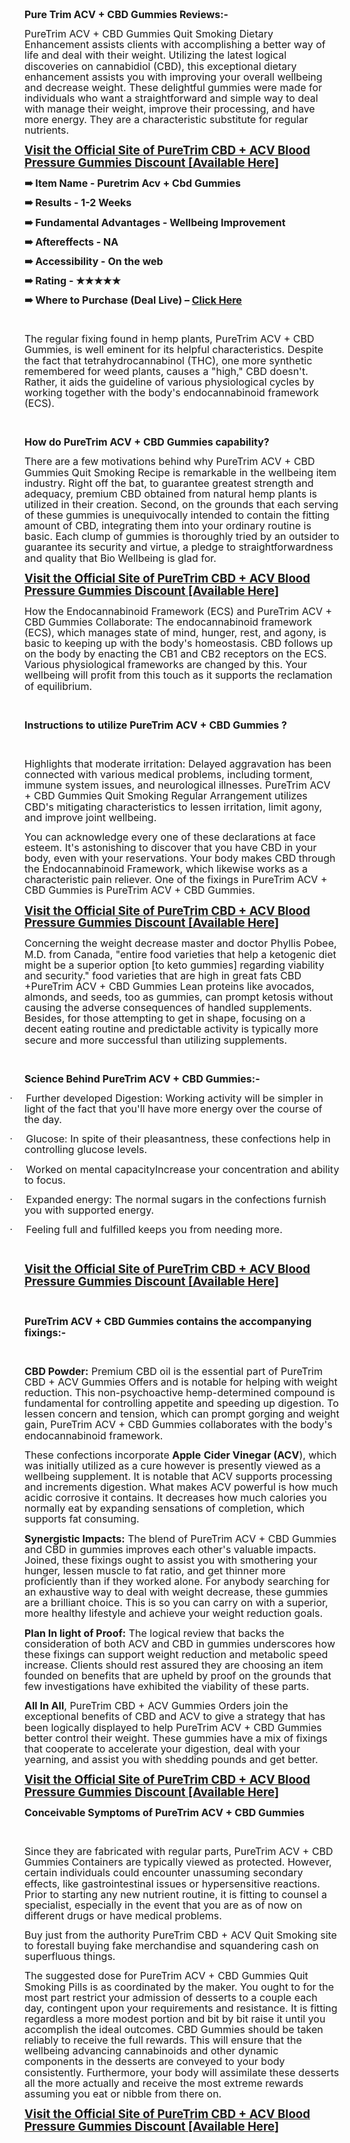 <p>&nbsp;</p><p class="MsoNormal"><b style="mso-bidi-font-weight: normal;"><span style="font-size: 12.0pt; line-height: 107%;">Pure Trim ACV + CBD Gummies Reviews:-<o:p></o:p></span></b></p>

<p class="MsoNormal"><span style="font-size: 12.0pt; line-height: 107%;">PureTrim ACV
+ CBD Gummies Quit Smoking Dietary Enhancement assists clients with
accomplishing a better way of life and deal with their weight. Utilizing the
latest logical discoveries on cannabidiol (CBD), this exceptional dietary
enhancement assists you with improving your overall wellbeing and decrease
weight. These delightful gummies were made for individuals who want a
straightforward and simple way to deal with manage their weight, improve their
processing, and have more energy. They are a characteristic substitute for
regular nutrients.<o:p></o:p></span></p>

<p class="MsoNormal"><a href="https://healthians.online/4kca"><b style="mso-bidi-font-weight: normal;"><span style="font-size: 14.0pt; line-height: 107%; mso-bidi-font-size: 12.0pt;">Visit the Official Site of PureTrim CBD + ACV Blood
Pressure Gummies Discount [Available Here]</span></b></a><b style="mso-bidi-font-weight: normal;"><span style="font-size: 14.0pt; line-height: 107%; mso-bidi-font-size: 12.0pt;"><o:p></o:p></span></b></p>

<p class="MsoNormal"><b style="mso-bidi-font-weight: normal;"><span style="font-family: &quot;Segoe UI Symbol&quot;,&quot;sans-serif&quot;; font-size: 12.0pt; line-height: 107%; mso-bidi-font-family: &quot;Segoe UI Symbol&quot;;">➠</span></b><b style="mso-bidi-font-weight: normal;"><span style="font-size: 12.0pt; line-height: 107%;"> Item Name - Puretrim
Acv + Cbd Gummies<o:p></o:p></span></b></p>

<p class="MsoNormal"><b style="mso-bidi-font-weight: normal;"><span style="font-family: &quot;Segoe UI Symbol&quot;,&quot;sans-serif&quot;; font-size: 12.0pt; line-height: 107%; mso-bidi-font-family: &quot;Segoe UI Symbol&quot;;">➠</span></b><b style="mso-bidi-font-weight: normal;"><span style="font-size: 12.0pt; line-height: 107%;"> Results - 1-2 Weeks<o:p></o:p></span></b></p>

<p class="MsoNormal"><b style="mso-bidi-font-weight: normal;"><span style="font-family: &quot;Segoe UI Symbol&quot;,&quot;sans-serif&quot;; font-size: 12.0pt; line-height: 107%; mso-bidi-font-family: &quot;Segoe UI Symbol&quot;;">➠</span></b><b style="mso-bidi-font-weight: normal;"><span style="font-size: 12.0pt; line-height: 107%;"> Fundamental Advantages
- Wellbeing Improvement<o:p></o:p></span></b></p>

<p class="MsoNormal"><b style="mso-bidi-font-weight: normal;"><span style="font-family: &quot;Segoe UI Symbol&quot;,&quot;sans-serif&quot;; font-size: 12.0pt; line-height: 107%; mso-bidi-font-family: &quot;Segoe UI Symbol&quot;;">➠</span></b><b style="mso-bidi-font-weight: normal;"><span style="font-size: 12.0pt; line-height: 107%;"> Aftereffects - NA<o:p></o:p></span></b></p>

<p class="MsoNormal"><b style="mso-bidi-font-weight: normal;"><span style="font-family: &quot;Segoe UI Symbol&quot;,&quot;sans-serif&quot;; font-size: 12.0pt; line-height: 107%; mso-bidi-font-family: &quot;Segoe UI Symbol&quot;;">➠</span></b><b style="mso-bidi-font-weight: normal;"><span style="font-size: 12.0pt; line-height: 107%;"> Accessibility - On the
web<o:p></o:p></span></b></p>

<p class="MsoNormal"><b style="mso-bidi-font-weight: normal;"><span style="font-family: &quot;Segoe UI Symbol&quot;,&quot;sans-serif&quot;; font-size: 12.0pt; line-height: 107%; mso-bidi-font-family: &quot;Segoe UI Symbol&quot;;">➠</span></b><b style="mso-bidi-font-weight: normal;"><span style="font-size: 12.0pt; line-height: 107%;"> Rating - </span></b><b style="mso-bidi-font-weight: normal;"><span style="font-family: &quot;Segoe UI Symbol&quot;,&quot;sans-serif&quot;; font-size: 12.0pt; line-height: 107%; mso-bidi-font-family: &quot;Segoe UI Symbol&quot;;">★★★★★</span></b><b style="mso-bidi-font-weight: normal;"><span style="font-size: 12.0pt; line-height: 107%;"><o:p></o:p></span></b></p>

<p class="MsoNormal"><b style="mso-bidi-font-weight: normal;"><span style="font-family: &quot;Segoe UI Symbol&quot;,&quot;sans-serif&quot;; font-size: 12.0pt; line-height: 107%; mso-bidi-font-family: &quot;Segoe UI Symbol&quot;;">➠</span></b><b style="mso-bidi-font-weight: normal;"><span style="font-size: 12.0pt; line-height: 107%;"> Where to Purchase
(Deal Live) – </span></b><a href="https://healthians.online/4kca"><b style="mso-bidi-font-weight: normal;"><span style="font-size: 12.0pt; line-height: 107%;">Click Here</span></b></a><b style="mso-bidi-font-weight: normal;"><span style="font-size: 12.0pt; line-height: 107%;"><o:p></o:p></span></b></p>

<p class="MsoNormal"><span style="font-size: 12.0pt; line-height: 107%;"><o:p>&nbsp;</o:p></span></p>

<p class="MsoNormal"><span style="font-size: 12.0pt; line-height: 107%;">The regular
fixing found in hemp plants, PureTrim ACV + CBD Gummies, is well eminent for
its helpful characteristics. Despite the fact that tetrahydrocannabinol (THC),
one more synthetic remembered for weed plants, causes a "high," CBD
doesn't. Rather, it aids the guideline of various physiological cycles by
working together with the body's endocannabinoid framework (ECS).<o:p></o:p></span></p>

<p class="MsoNormal"><span style="font-size: 12.0pt; line-height: 107%;"><o:p>&nbsp;</o:p></span></p>

<p class="MsoNormal"><b style="mso-bidi-font-weight: normal;"><span style="font-size: 12.0pt; line-height: 107%;">How do PureTrim ACV + CBD Gummies
capability?<o:p></o:p></span></b></p>

<p class="MsoNormal"><span style="font-size: 12.0pt; line-height: 107%;">There are a
few motivations behind why PureTrim ACV + CBD Gummies Quit Smoking Recipe is
remarkable in the wellbeing item industry. Right off the bat, to guarantee
greatest strength and adequacy, premium CBD obtained from natural hemp plants
is utilized in their creation. Second, on the grounds that each serving of
these gummies is unequivocally intended to contain the fitting amount of CBD,
integrating them into your ordinary routine is basic. Each clump of gummies is
thoroughly tried by an outsider to guarantee its security and virtue, a pledge
to straightforwardness and quality that Bio Wellbeing is glad for.<o:p></o:p></span></p>

<p class="MsoNormal"><a href="https://healthians.online/4kca"><b style="mso-bidi-font-weight: normal;"><span style="font-size: 14.0pt; line-height: 107%; mso-bidi-font-size: 12.0pt;">Visit the Official Site of PureTrim CBD + ACV Blood
Pressure Gummies Discount [Available Here]</span></b></a><b style="mso-bidi-font-weight: normal;"><span style="font-size: 14.0pt; line-height: 107%; mso-bidi-font-size: 12.0pt;"><o:p></o:p></span></b></p>

<p class="MsoNormal"><span style="font-size: 12.0pt; line-height: 107%;">How the
Endocannabinoid Framework (ECS) and PureTrim ACV + CBD Gummies Collaborate: The
endocannabinoid framework (ECS), which manages state of mind, hunger, rest, and
agony, is basic to keeping up with the body's homeostasis. CBD follows up on
the body by enacting the CB1 and CB2 receptors on the ECS. Various
physiological frameworks are changed by this. Your wellbeing will profit from
this touch as it supports the reclamation of equilibrium.<o:p></o:p></span></p>

<p class="MsoNormal"><span style="font-size: 12.0pt; line-height: 107%;"><o:p>&nbsp;</o:p></span></p>

<p class="MsoNormal"><b style="mso-bidi-font-weight: normal;"><span style="font-size: 12.0pt; line-height: 107%;">Instructions to utilize PureTrim ACV
+ CBD Gummies ?<o:p></o:p></span></b></p>

<p class="MsoNormal"><span style="font-size: 12.0pt; line-height: 107%;"><o:p>&nbsp;</o:p></span></p>

<p class="MsoNormal"><span style="font-size: 12.0pt; line-height: 107%;">Highlights
that moderate irritation: Delayed aggravation has been connected with various
medical problems, including torment, immune system issues, and neurological
illnesses. PureTrim ACV + CBD Gummies Quit Smoking Regular Arrangement utilizes
CBD's mitigating characteristics to lessen irritation, limit agony, and improve
joint wellbeing.<o:p></o:p></span></p>

<p class="MsoNormal"><span style="font-size: 12.0pt; line-height: 107%;">You can
acknowledge every one of these declarations at face esteem. It's astonishing to
discover that you have CBD in your body, even with your reservations. Your body
makes CBD through the Endocannabinoid Framework, which likewise works as a
characteristic pain reliever. One of the fixings in PureTrim ACV + CBD Gummies
is PureTrim ACV + CBD Gummies.<o:p></o:p></span></p>

<p class="MsoNormal"><a href="https://healthians.online/4kca"><b style="mso-bidi-font-weight: normal;"><span style="font-size: 14.0pt; line-height: 107%; mso-bidi-font-size: 12.0pt;">Visit the Official Site of PureTrim CBD + ACV Blood
Pressure Gummies Discount [Available Here]</span></b></a><b style="mso-bidi-font-weight: normal;"><span style="font-size: 14.0pt; line-height: 107%; mso-bidi-font-size: 12.0pt;"><o:p></o:p></span></b></p>

<p class="MsoNormal"><span style="font-size: 12.0pt; line-height: 107%;">Concerning
the weight decrease master and doctor Phyllis Pobee, M.D. from Canada,
"entire food varieties that help a ketogenic diet might be a superior
option [to keto gummies] regarding viability and security." food varieties
that are high in great fats CBD +PureTrim ACV + CBD Gummies Lean proteins like
avocados, almonds, and seeds, too as gummies, can prompt ketosis without
causing the adverse consequences of handled supplements. Besides, for those
attempting to get in shape, focusing on a decent eating routine and predictable
activity is typically more secure and more successful than utilizing
supplements.<o:p></o:p></span></p>

<p class="MsoNormal"><span style="font-size: 12.0pt; line-height: 107%;"><o:p>&nbsp;</o:p></span></p>

<p class="MsoNormal"><b style="mso-bidi-font-weight: normal;"><span style="font-size: 12.0pt; line-height: 107%;">Science Behind PureTrim ACV + CBD
Gummies:-<o:p></o:p></span></b></p>

<p class="MsoListParagraphCxSpFirst" style="mso-list: l0 level1 lfo1; text-indent: -18.0pt;"><!--[if !supportLists]--><span style="font-family: Symbol; font-size: 12.0pt; line-height: 107%; mso-bidi-font-family: Symbol; mso-fareast-font-family: Symbol;"><span style="mso-list: Ignore;">·<span style="font: 7.0pt &quot;Times New Roman&quot;;">&nbsp;&nbsp;&nbsp;&nbsp;&nbsp;&nbsp;&nbsp;&nbsp;
</span></span></span><!--[endif]--><span style="font-size: 12.0pt; line-height: 107%;">Further
developed Digestion: Working activity will be simpler in light of the fact that
you'll have more energy over the course of the day.<o:p></o:p></span></p>

<p class="MsoListParagraphCxSpMiddle" style="mso-list: l0 level1 lfo1; text-indent: -18.0pt;"><!--[if !supportLists]--><span style="font-family: Symbol; font-size: 12.0pt; line-height: 107%; mso-bidi-font-family: Symbol; mso-fareast-font-family: Symbol;"><span style="mso-list: Ignore;">·<span style="font: 7.0pt &quot;Times New Roman&quot;;">&nbsp;&nbsp;&nbsp;&nbsp;&nbsp;&nbsp;&nbsp;&nbsp;
</span></span></span><!--[endif]--><span style="font-size: 12.0pt; line-height: 107%;">Glucose:
In spite of their pleasantness, these confections help in controlling glucose
levels.<o:p></o:p></span></p>

<p class="MsoListParagraphCxSpMiddle" style="mso-list: l0 level1 lfo1; text-indent: -18.0pt;"><!--[if !supportLists]--><span style="font-family: Symbol; font-size: 12.0pt; line-height: 107%; mso-bidi-font-family: Symbol; mso-fareast-font-family: Symbol;"><span style="mso-list: Ignore;">·<span style="font: 7.0pt &quot;Times New Roman&quot;;">&nbsp;&nbsp;&nbsp;&nbsp;&nbsp;&nbsp;&nbsp;&nbsp;
</span></span></span><!--[endif]--><span style="font-size: 12.0pt; line-height: 107%;">Worked
on mental capacityIncrease your concentration and ability to focus.<o:p></o:p></span></p>

<p class="MsoListParagraphCxSpMiddle" style="mso-list: l0 level1 lfo1; text-indent: -18.0pt;"><!--[if !supportLists]--><span style="font-family: Symbol; font-size: 12.0pt; line-height: 107%; mso-bidi-font-family: Symbol; mso-fareast-font-family: Symbol;"><span style="mso-list: Ignore;">·<span style="font: 7.0pt &quot;Times New Roman&quot;;">&nbsp;&nbsp;&nbsp;&nbsp;&nbsp;&nbsp;&nbsp;&nbsp;
</span></span></span><!--[endif]--><span style="font-size: 12.0pt; line-height: 107%;">Expanded
energy: The normal sugars in the confections furnish you with supported energy.<o:p></o:p></span></p>

<p class="MsoListParagraphCxSpLast" style="mso-list: l0 level1 lfo1; text-indent: -18.0pt;"><!--[if !supportLists]--><span style="font-family: Symbol; font-size: 12.0pt; line-height: 107%; mso-bidi-font-family: Symbol; mso-fareast-font-family: Symbol;"><span style="mso-list: Ignore;">·<span style="font: 7.0pt &quot;Times New Roman&quot;;">&nbsp;&nbsp;&nbsp;&nbsp;&nbsp;&nbsp;&nbsp;&nbsp;
</span></span></span><!--[endif]--><span style="font-size: 12.0pt; line-height: 107%;">Feeling
full and fulfilled keeps you from needing more.<o:p></o:p></span></p>

<p class="MsoNormal"><span style="font-size: 12.0pt; line-height: 107%;"><o:p>&nbsp;</o:p></span></p>

<p class="MsoNormal"><a href="https://healthians.online/4kca"><b style="mso-bidi-font-weight: normal;"><span style="font-size: 14.0pt; line-height: 107%; mso-bidi-font-size: 12.0pt;">Visit the Official Site of PureTrim CBD + ACV Blood
Pressure Gummies Discount [Available Here]</span></b></a><b style="mso-bidi-font-weight: normal;"><span style="font-size: 14.0pt; line-height: 107%; mso-bidi-font-size: 12.0pt;"><o:p></o:p></span></b></p>

<p class="MsoNormal"><span style="font-size: 12.0pt; line-height: 107%;"><o:p>&nbsp;</o:p></span></p>

<p class="MsoNormal"><b style="mso-bidi-font-weight: normal;"><span style="font-size: 12.0pt; line-height: 107%;">PureTrim ACV + CBD Gummies contains
the accompanying fixings:-<o:p></o:p></span></b></p>

<p class="MsoNormal"><b style="mso-bidi-font-weight: normal;"><span style="font-size: 12.0pt; line-height: 107%;"><o:p>&nbsp;</o:p></span></b></p>

<p class="MsoNormal"><b style="mso-bidi-font-weight: normal;"><span style="font-size: 12.0pt; line-height: 107%;">CBD Powder:</span></b><span style="font-size: 12.0pt; line-height: 107%;"> Premium CBD oil is the essential
part of PureTrim CBD + ACV Gummies Offers and is notable for helping with
weight reduction. This non-psychoactive hemp-determined compound is fundamental
for controlling appetite and speeding up digestion. To lessen concern and
tension, which can prompt gorging and weight gain, PureTrim ACV + CBD Gummies
collaborates with the body's endocannabinoid framework.<o:p></o:p></span></p>

<p class="MsoNormal"><span style="font-size: 12.0pt; line-height: 107%;">These
confections incorporate <b style="mso-bidi-font-weight: normal;">Apple</b> <b style="mso-bidi-font-weight: normal;">Cider Vinegar (ACV</b>), which was
initially utilized as a cure however is presently viewed as a wellbeing
supplement. It is notable that ACV supports processing and increments
digestion. What makes ACV powerful is how much acidic corrosive it contains. It
decreases how much calories you normally eat by expanding sensations of
completion, which supports fat consuming.<o:p></o:p></span></p>

<p class="MsoNormal"><b style="mso-bidi-font-weight: normal;"><span style="font-size: 12.0pt; line-height: 107%;">Synergistic Impacts:</span></b><span style="font-size: 12.0pt; line-height: 107%;"> The blend of PureTrim ACV + CBD
Gummies and CBD in gummies improves each other's valuable impacts. Joined,
these fixings ought to assist you with smothering your hunger, lessen muscle to
fat ratio, and get thinner more proficiently than if they worked alone. For
anybody searching for an exhaustive way to deal with weight decrease, these
gummies are a brilliant choice. This is so you can carry on with a superior,
more healthy lifestyle and achieve your weight reduction goals.<o:p></o:p></span></p>

<p class="MsoNormal"><b style="mso-bidi-font-weight: normal;"><span style="font-size: 12.0pt; line-height: 107%;">Plan In light of Proof:</span></b><span style="font-size: 12.0pt; line-height: 107%;"> The logical review that backs the
consideration of both ACV and CBD in gummies underscores how these fixings can
support weight reduction and metabolic speed increase. Clients should rest
assured they are choosing an item founded on benefits that are upheld by proof
on the grounds that few investigations have exhibited the viability of these
parts.<o:p></o:p></span></p>

<p class="MsoNormal"><b style="mso-bidi-font-weight: normal;"><span style="font-size: 12.0pt; line-height: 107%;">All In All</span></b><span style="font-size: 12.0pt; line-height: 107%;">, PureTrim CBD + ACV Gummies Orders
join the exceptional benefits of CBD and ACV to give a strategy that has been
logically displayed to help PureTrim ACV + CBD Gummies better control their
weight. These gummies have a mix of fixings that cooperate to accelerate your
digestion, deal with your yearning, and assist you with shedding pounds and get
better.<o:p></o:p></span></p>

<p class="MsoNormal"><a href="https://healthians.online/4kca"><b style="mso-bidi-font-weight: normal;"><span style="font-size: 14.0pt; line-height: 107%; mso-bidi-font-size: 12.0pt;">Visit the Official Site of PureTrim CBD + ACV Blood
Pressure Gummies Discount [Available Here]</span></b></a><b style="mso-bidi-font-weight: normal;"><span style="font-size: 14.0pt; line-height: 107%; mso-bidi-font-size: 12.0pt;"><o:p></o:p></span></b></p>

<p class="MsoNormal"><b style="mso-bidi-font-weight: normal;"><span style="font-size: 12.0pt; line-height: 107%;">Conceivable Symptoms of PureTrim ACV
+ CBD Gummies<o:p></o:p></span></b></p>

<p class="MsoNormal"><span style="font-size: 12.0pt; line-height: 107%;"><o:p>&nbsp;</o:p></span></p>

<p class="MsoNormal"><span style="font-size: 12.0pt; line-height: 107%;">Since they
are fabricated with regular parts, PureTrim ACV + CBD Gummies Containers are
typically viewed as protected. However, certain individuals could encounter
unassuming secondary effects, like gastrointestinal issues or hypersensitive
reactions. Prior to starting any new nutrient routine, it is fitting to counsel
a specialist, especially in the event that you are as of now on different drugs
or have medical problems.<o:p></o:p></span></p>

<p class="MsoNormal"><span style="font-size: 12.0pt; line-height: 107%;">Buy just
from the authority PureTrim CBD + ACV Quit Smoking site to forestall buying fake
merchandise and squandering cash on superfluous things.<o:p></o:p></span></p>

<p class="MsoNormal"><span style="font-size: 12.0pt; line-height: 107%;">The
suggested dose for PureTrim ACV + CBD Gummies Quit Smoking Pills is as
coordinated by the maker. You ought to for the most part restrict your
admission of desserts to a couple each day, contingent upon your requirements
and resistance. It is fitting regardless a more modest portion and bit by bit
raise it until you accomplish the ideal outcomes. CBD Gummies should be taken
reliably to receive the full rewards. This will ensure that the wellbeing
advancing cannabinoids and other dynamic components in the desserts are
conveyed to your body consistently. Furthermore, your body will assimilate
these desserts all the more actually and receive the most extreme rewards
assuming you eat or nibble from there on.<o:p></o:p></span></p>

<p class="MsoNormal"><a href="https://healthians.online/4kca"><b style="mso-bidi-font-weight: normal;"><span style="font-size: 14.0pt; line-height: 107%; mso-bidi-font-size: 12.0pt;">Visit the Official Site of PureTrim CBD + ACV Blood
Pressure Gummies Discount [Available Here]</span></b></a><b style="mso-bidi-font-weight: normal;"><span style="font-size: 14.0pt; line-height: 107%; mso-bidi-font-size: 12.0pt;"><o:p></o:p></span></b></p>

<p class="MsoNormal"><span style="font-size: 12.0pt; line-height: 107%;"><o:p>&nbsp;</o:p></span></p>
